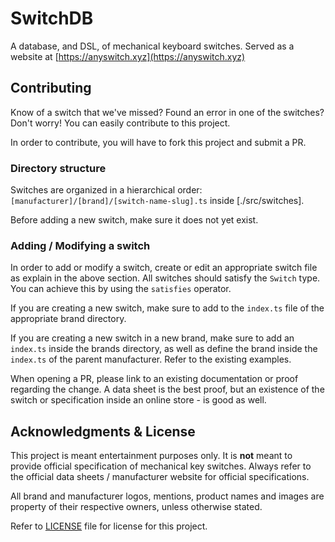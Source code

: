 # SwitchDB

A database, and DSL, of mechanical keyboard switches. Served as a website at [https://anyswitch.xyz](https://anyswitch.xyz)

## Contributing

Know of a switch that we've missed? Found an error in one of the switches? Don't worry! You can easily contribute to this project.

In order to contribute, you will have to fork this project and submit a PR.

### Directory structure

Switches are organized in a hierarchical order: `[manufacturer]/[brand]/[switch-name-slug].ts` inside [./src/switches].

Before adding a new switch, make sure it does not yet exist.

### Adding / Modifying a switch

In order to add or modify a switch, create or edit an appropriate switch file as explain in the above section. All switches should satisfy the `Switch` type. You can achieve this by using the `satisfies` operator.

If you are creating a new switch, make sure to add to the `index.ts` file of the appropriate brand directory.

If you are creating a new switch in a new brand, make sure to add an `index.ts` inside the brands directory, as well as define the brand inside the `index.ts` of the parent manufacturer. Refer to the existing examples.

When opening a PR, please link to an existing documentation or proof regarding the change. A data sheet is the best proof, but an existence of the switch or specification inside an online store - is good as well.

## Acknowledgments & License

This project is meant entertainment purposes only. It is **not** meant to provide official specification of mechanical key switches. Always refer to the official data sheets / manufacturer website for official specifications.

All brand and manufacturer logos, mentions, product names and images are property of their respective owners, unless otherwise stated.

Refer to [LICENSE](./LICENSE) file for license for this project.
